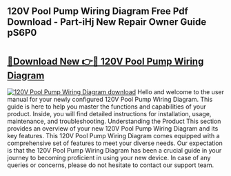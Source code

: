 ## 120V Pool Pump Wiring Diagram Free Pdf Download - Part-iHj New Repair Owner Guide pS6P0

# <h2><a href="http://dfmyntn.blite.top/?on=120V+Pool+Pump+Wiring+Diagram">🔗Download New 👉🔴 120V Pool Pump Wiring Diagram</a></h2>

[![120V Pool Pump Wiring Diagram download](https://i.imgur.com/lujVjoI.png)](http://dfmyntn.blite.top/?on=120V+Pool+Pump+Wiring+Diagram)
Hello and welcome to the user manual for your newly configured 120V Pool Pump Wiring Diagram. This guide is here to help you master the functions and capabilities of your product. Inside, you will find detailed instructions for installation, usage, maintenance, and troubleshooting. Understanding the Product This section provides an overview of your new 120V Pool Pump Wiring Diagram and its key features. This 120V Pool Pump Wiring Diagram comes equipped with a comprehensive set of features to meet your diverse needs. Our expectation is that the 120V Pool Pump Wiring Diagram has been a crucial guide in your journey to becoming proficient in using your new device. In case of any queries or concerns, please do not hesitate to contact our support team.

